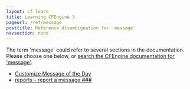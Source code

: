 ```yaml
---
layout: cf-learn
title: Learning CFEngine 3
pageurl: /ref/message
posttitle: Reference disambiguation for 'message'
navsection: none
---
```


The term 'message' could refer to several sections in the documentation. Please choose one below, or
[search the CFEngine documentation for 'message'](http://docs.cfengine.com/latest/search.html?q=message).

- [Customize Message of the Day](http://docs.cfengine.com/latest/examples-example-snippets-promise-patterns-example_edit_motd.html#customize-message-of-the-day)
- [reports - report a message \#\#\#](http://docs.cfengine.com/latest/guide-writing-and-serving-policy-promises-available-in-cfengine.html#reports-report-a-message-###)

